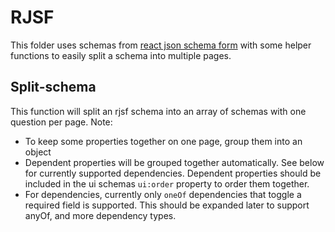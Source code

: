 # RJSF

This folder uses schemas from [react json schema form](https://github.com/rjsf-team/react-jsonschema-form) with some helper functions to easily split a schema into multiple pages.

## Split-schema

This function will split an rjsf schema into an array of schemas with one question per page. Note:
- To keep some properties together on one page, group them into an object
- Dependent properties will be grouped together automatically. See below for currently supported dependencies. Dependent properties should be included in the ui schemas `ui:order` property to order them together.
- For dependencies, currently only `oneOf` dependencies that toggle a required field is supported. This should be expanded later to support anyOf, and more dependency types.
